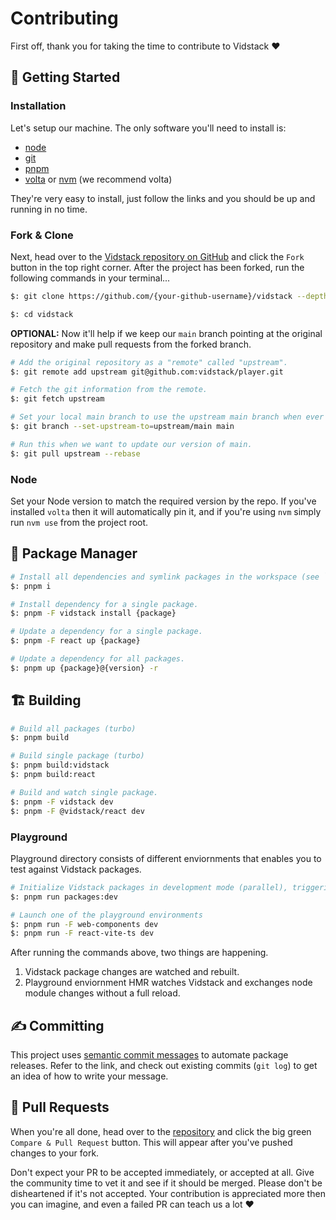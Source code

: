 # Contributing

First off, thank you for taking the time to contribute to Vidstack ❤️

## 🎒 Getting Started

### Installation

Let's setup our machine. The only software you'll need to install is:

- [node](https://nodejs.org/en/download)
- [git](https://git-scm.com/downloads)
- [pnpm](https://pnpm.io/installation)
- [volta](https://docs.volta.sh/guide) or [nvm](https://github.com/nvm-sh/nvm) (we recommend volta)

They're very easy to install, just follow the links and you should be up and running in no time.

### Fork & Clone

Next, head over to the [Vidstack repository on GitHub][vidstack-gh] and click the `Fork` button
in the top right corner. After the project has been forked, run the following commands in your
terminal...

```bash
$: git clone https://github.com/{your-github-username}/vidstack --depth=1

$: cd vidstack
```

**OPTIONAL:** Now it'll help if we keep our `main` branch pointing at the original repository and
make pull requests from the forked branch.

```bash
# Add the original repository as a "remote" called "upstream".
$: git remote add upstream git@github.com:vidstack/player.git

# Fetch the git information from the remote.
$: git fetch upstream

# Set your local main branch to use the upstream main branch when ever you run `git pull`.
$: git branch --set-upstream-to=upstream/main main

# Run this when we want to update our version of main.
$: git pull upstream --rebase
```

### Node

Set your Node version to match the required version by the repo. If you've installed `volta` then
it will automatically pin it, and if you're using `nvm` simply run `nvm use` from the project root.

## 💼 Package Manager

```bash
# Install all dependencies and symlink packages in the workspace (see `pnpm-workspace.yaml`).
$: pnpm i

# Install dependency for a single package.
$: pnpm -F vidstack install {package}

# Update a dependency for a single package.
$: pnpm -F react up {package}

# Update a dependency for all packages.
$: pnpm up {package}@{version} -r
```

## 🏗 Building

```bash
# Build all packages (turbo)
$: pnpm build

# Build single package (turbo)
$: pnpm build:vidstack
$: pnpm build:react

# Build and watch single package.
$: pnpm -F vidstack dev
$: pnpm -F @vidstack/react dev
```

### Playground

Playground directory consists of different enviornments that enables you to test against Vidstack packages.

```bash
# Initialize Vidstack packages in development mode (parallel), triggering automatic rebuilding upon any modification
$: pnpm run packages:dev

# Launch one of the playground environments
$: pnpm run -F web-components dev
$: pnpm run -F react-vite-ts dev
```

After running the commands above, two things are happening.

1. Vidstack package changes are watched and rebuilt.
2. Playground enviornment HMR watches Vidstack and exchanges node module changes without a full reload.

## ✍️ Committing

This project uses [semantic commit messages][semantic-commit-style] to automate package releases.
Refer to the link, and check out existing commits (`git log`) to get an idea of how to write
your message.

## 🎉 Pull Requests

When you're all done, head over to the [repository][vidstack-gh] and click the big green
`Compare & Pull Request` button. This will appear after you've pushed changes to your fork.

Don't expect your PR to be accepted immediately, or accepted at all. Give the community time to
vet it and see if it should be merged. Please don't be disheartened if it's not accepted. Your
contribution is appreciated more then you can imagine, and even a failed PR can teach us a lot ❤️

[semantic-commit-style]: https://gist.github.com/joshbuchea/6f47e86d2510bce28f8e7f42ae84c716
[turborepo]: https://turborepo.org
[typescript]: https://www.typescriptlang.org
[vidstack-gh]: https://github.com/vidstack/player
[web-components]: https://developer.mozilla.org/en-US/docs/Web/Web_Components
